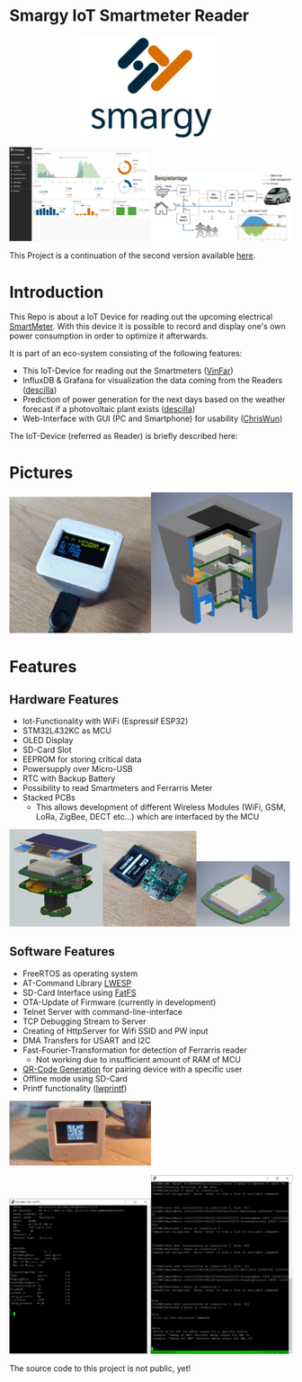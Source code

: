# Smargy IoT Smartmeter Reader

<p align="center">
<img src="logo.png" width="50%">
</p>

<img src="Dashboard.png" width="50%"/><img src="Beispielanlage.png" width="50%"/>

This Project is a continuation of the second version available [here](https://github.com/VinFar/SML_Reader_V2.0).

# Introduction
This Repo is about a IoT Device for reading out the upcoming electrical [SmartMeter](https://discovergy.com/blog/was-ist-ein-smart-meter). With this device it is possible to record and display one's own power consumption in order to optimize it afterwards. 

It is part of an eco-system consisting of the following features:
- This IoT-Device for reading out the Smartmeters ([VinFar](https://github.com/VinFar))
- InfluxDB & Grafana for visualization the data coming from the Readers ([descilla](https://github.com/descilla))
- Prediction of power generation for the next days based on the weather forecast if a photovoltaic plant exists ([descilla](https://github.com/descilla))
- Web-Interface with GUI (PC and Smartphone) for usability ([ChrisWun](https://github.com/ChrisWun))

The IoT-Device (referred as Reader) is briefly described here:

# Pictures

<img src="Reader.jpg" width="50%"/><img src="34Schnitt.png" width="50%"/>

# Features

## Hardware Features
- Iot-Functionality with WiFi (Espressif ESP32)
- STM32L432KC as MCU
- OLED Display
- SD-Card Slot
- EEPROM for storing critical data
- Powersupply over Micro-USB
- RTC with Backup Battery
- Possibility to read Smartmeters and Ferrarris Meter
- Stacked PCBs
  - This allows development of different Wireless Modules (WiFi, GSM, LoRa, ZigBee, DECT etc...) which are interfaced by the MCU  

<img src="OhneHousing.jpg" width="33%"/><img src="MiddlePCB_Foto.jpg" width="33%"/><img src="TopPCB.png" width="33%"/>

## Software Features
- FreeRTOS as operating system
- AT-Command Library [LWESP](https://github.com/MaJerle/lwesp)
- SD-Card Interface using [FatFS](http://elm-chan.org/fsw/ff/00index_e.html)
- OTA-Update of Firmware (currently in development)
- Telnet Server with command-line-interface 
- TCP Debugging Stream to Server
- Creating of HttpServer for Wifi SSID and PW input
- DMA Transfers for USART and I2C
- Fast-Fourier-Transformation for detection of Ferrarris reader
  - Not working due to insufficient amount of RAM of MCU
- [QR-Code Generation](https://www.nayuki.io/page/qr-code-generator-library) for pairing device with a specific user 
- Offline mode using SD-Card
- Printf functionality ([lwprintf](https://github.com/MaJerle/lwprintf))

<img src="pairing_qr_code_scan.jpg" width="50%"/>

<img src="Telnet.png" width="50%"/><img src="TCPTerminal.png" width="50%"/>

The source code to this project is not public, yet!
